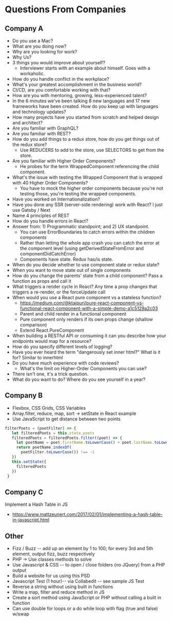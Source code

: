 # Questions From Companies

## Company A

- Do you use a Mac?
- What are you doing now?
- Why are you looking for work?
- Why Us?
- 3 things you would improve about yourself? 
  - Interviewer starts with an example about himself. Goes with a workaholic.
- How do you handle conflict in the workplace?
- What's your greatest accomplishment in the business world?
- CI/CD, are you comfortable working with that?
- How are you with mentoring, growing, less-experienced talent?
- In the 6 minutes we've been talking 8 new languages and 17 new frameworks have been created. How do you keep up with languages and technology updates?
- How many projects have you started from scratch and helped design and architect?
- Are you familiar with GraphQL?
- Are you familiar with REST?
- How do you add things to a redux store, how do you get things out of the redux store?
  - Use REDUCERS to add to the store, use SELECTORS to get from the store.
- Are you familiar with Higher Order Components? 
  - He probes for the term WrappedComponent referencing the child component.
- What's the issue with testing the Wrapped Component that is wrapped with 40 Higher Order Components? 
  - You have to mock the higher order components because you're not testing those, you're testing the wrapped components.
- Have you worked on Internationalization?
- Have you done any SSR (server-side rendering) work with React? I just use Gatsby / Next
- Name 4 principles of REST
- How do you handle errors in React? 
- Answer from: 1) Programmatic standpoint; and 2) UX standpoint.
  - You can use ErrorBoundaries to catch errors within the children components
  - Rather than letting the whole app crash you can catch the error at the component level (using getDerivedStateFromError and componentDidCatchError)
  - Components have state. Redux has/is state. 
- When do you decide whether to use component state or redux state?
- When you want to move state out of single components 
- How do you change the parents' state from a child component? Pass a function as props and call it
- What triggers a render cycle in React? Any time a prop changes that triggers a re-render, or the forceUpdate call
- When would you use a React pure component vs a stateless function?
  - https://medium.com/@ktajpuri/pure-react-component-vs-functional-react-component-with-a-simple-demo-a1c5129a2c03 
  - Parent and child render in a functional component
  - Pure component only renders if its own props change (shallow comparison)
  - Extend React.PureComponent
- When building a RESTful API or consuming it can you describe how your endpoints would map for a resource?
- How do you specify different levels of logging?
- Have you ever heard the term "dangerously set inner html?" What is it for? Similar to innerhtml
- Do you have much experience with code reviews?
  - What's the limit on Higher-Order Components you can use? 
- There isn't one, it's a trick question.
- What do you want to do? Where do you see yourself in a year?

## Company B
 
- Flexbox, CSS Grids, CSS Variables
- Array.filter, reduce, map, sort -> setState in React example
- Use JavaScript to get distance between two points
```js
filterPoets = (poetFilter) => {
   let filteredPoets = this.state.poets
   filteredPoets = filteredPoets.filter((poet) => {
     let poetName = poet.firstName.toLowerCase() + poet.lastName.toLowerCase()
     return poetName.indexOf(
       poetFilter.toLowerCase()) !== -1
   })
   this.setState({
     filteredPoets
   })
 }
```
  
## Company C

Implement a Hash Table in JS
  - https://www.mattzeunert.com/2017/02/01/implementing-a-hash-table-in-javascript.html

## Other

- Fizz / Buzz -- add up an element by 1 to 100; for every 3rd and 5th element, output fizz, buzz respectively
- PHP → Use classes methods to solve
- Use Javascript & CSS -- to open / close folders (no JQuery) from a PHP output
- Build a website for us using this PSD
- Javascript Test (1 hour)-- via Collabedit -- see sample JS Test
- Reverse a string without using built in functions
- Write a map, filter and reduce method in JS
- Create a sort method using JavaScript or PHP without calling a built in function
- Can use double for loops or a do while loop with flag (true and false) w/swap